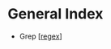 # General Index

- Grep [[regex]]

[//begin]: # "Autogenerated link references for markdown compatibility"
[regex]: regex "Regular Expressions"
[//end]: # "Autogenerated link references"
